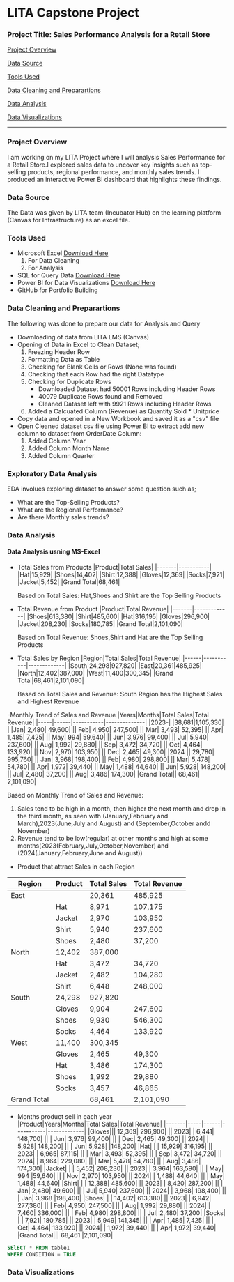 # LITA Capstone Project

### Project Title: Sales Performance Analysis for a Retail Store
[Project Overview](#project-overview) 

[Data Source](#data-source) 

[Tools Used](#tools-used) 

[Data Cleaning and Preparartions](#data-cleaning-and-preparartions)

[Data Analysis](#data-analysis) 

[Data Visualizations](#data-visualizations) 

---
### Project Overview
I am working on my LITA Project where I will analysis Sales Performance  for a Retail Store.I explored sales data to uncover key insights such as top-selling products, regional performance, and monthly sales trends. I produced an interactive Power BI dashboard that highlights these findings.

### Data Source
The Data was given by LITA team (Incubator Hub) on the learning platform (Canvas for Infrastructure) as an excel file.

### Tools Used
- Microsoft Excel [Download Here](https://www.microsoft.com)
  1. For Data Cleaning
  2. For Analysis
- SQL for Query Data [Download Here](https://www.microsoft.com)
- Power BI for Data Visualizations [Download Here](https://www.microsoft.com)
- GitHub for Portfolio Building

### Data Cleaning and Preparartions
The following was done to prepare our data for Analysis and Query
- Downloading of data from LITA LMS (Canvas)
- Opening of Data in Excel to Clean Dataset;
  1. Freezing Header Row
  2. Formatting Data as Table
  3. Checking for Blank Cells or Rows (None was found)
  4. Checking that each Row had the right Datatype
  5. Checking for Duplicate Rows
     - Downloaded Dataset had 50001 Rows including Header Rows
     - 40079 Duplicate Rows found and Removed
     - Cleaned Dataset left with 9921 Rows including Header Rows
  6. Added a Calcuated Column (Revenue) as Quantity Sold * Unitprice
- Copy data and opened in a New Workbook and saved it as a "csv" file
- Open Cleaned dataset csv file using Power BI to extract add new column to dataset from OrderDate Column:
  1. Added Column Year
  2. Added Column Month Name
  3. Added Column Quarter

### Exploratory Data Analysis
EDA involues exploring dataset to answer some question such as;
- What are the Top-Selling Products?
- What are the Regional Performance?
- Are there Monthly sales trends?

### Data Analysis
#### Data Analysis usning MS-Excel
- Total Sales from Products
  |Product|Total Sales|
  |-------|-----------|
  |Hat|15,929|
  |Shoes|14,402|
  |Shirt|12,388|
  |Gloves|12,369|
  |Socks|7,921|
  |Jacket|5,452|
  |Grand Total|68,461|
  
  Based on Total Sales: Hat,Shoes and Shirt are the Top Selling Products
  
- Total Revenue from Product
  |Product|Total Revenue|
  |-------|-------------|
  |Shoes|613,380|
  |Shirt|485,600|
  |Hat|316,195|
  |Gloves|296,900|
  |Jacket|208,230|
  |Socks|180,785|
  |Grand Total|2,101,090|
  
  Based on Total Revenue: Shoes,Shirt and Hat are the Top Selling Products

- Total Sales by Region	
  |Region|Total Sales|Total Revenue|
  |------|-----------|-------------|
  |South|24,298|927,820|
  |East|20,361|485,925|
  |North|12,402|387,000|
  |West|11,400|300,345|
  |Grand Total|68,461|2,101,090|

   Based on Total Sales and Revenue: South Region has the Highest Sales and Highest Revenue
  
-Monthly Trend of Sales and Revenue 
|Years|Months|Total Sales|Total Revenue|
|-----|------|-----------|--------------|
|2023-|	|38,681|1,105,330|
| 	|Jan|	2,480|	49,600|
||	Feb|	4,950|	247,500|
||	Mar|	3,493|	52,395|
||	Apr|	1,485|	7,425|
||	May|	994|	59,640|
||	Jun|	3,976|	99,400|
||	Jul|	5,940|	237,600|
||	Aug|	1,992|	29,880|
||	Sep|	3,472|	34,720|
||	Oct|	4,464|	133,920|
||	Nov|	2,970|	103,950|
||	Dec|	2,465|	49,300|
|2024	||	29,780|	995,760|
||	Jan|	3,968|	198,400|
||	Feb|	4,980|	298,800|
||	Mar|	5,478|	54,780|
||	Apr|	1,972|	39,440|
||	May|	1,488|	44,640|
||	Jun|	5,928|	148,200|
||	Jul|	2,480|	37,200|
||	Aug|	3,486|	174,300|
|Grand Total||	68,461|	2,101,090|

Based on Monthly Trend of Sales and Revenue: 
1. Sales tend to be high in a month, then higher the next month and drop in the third month, as seen with (January,February and March),2023(June,July and August) and (September,October andd November)
2. Revenue tend to be low(regular) at other months and high at some months(2023(February,July,October,November) and (2024(January,February,June and August))
			
- Product that attract Sales in each Region
     
|Region|Product|Total Sales|Total Revenue|
|------|-------|-----------|--------------|
|East	|      |20,361|485,925|
||	Hat|	8,971|107,175|
||	Jacket|	2,970|103,950|
||	Shirt|	5,940|237,600|
||	Shoes|	2,480|37,200|
|North	|	12,402|387,000|
||	Hat|	3,472|34,720|
||	Jacket|	2,482|104,280|
||	Shirt|	6,448|248,000|
|South	|	24,298|927,820|
||	Gloves|	9,904|247,600|
||	Shoes|	9,930|546,300|
||	Socks|	4,464|133,920|
|West	|	11,400|300,345|
||	Gloves|	2,465|49,300|
||	Hat|	3,486|174,300|
||	Shoes|	1,992|29,880|
||	Socks|	3,457|46,865|
|Grand Total||	68,461|2,101,090|

- Months product sell in each year				
|Product|Years|Months|Total Sales|Total Revenue|
|-------|-----|------|-----------|-------------|
|Gloves|||		12,369|	296,900|
||	2023|	|	6,441|	148,700|
||	|	Jun|	3,976|	99,400|
||	|	Dec|	2,465|	49,300|
||	2024|	|	5,928|	148,200|
||	|	Jun|	5,928|	|148,200|
|Hat|	|	|	15,929|	316,195|
||	2023|	|	6,965|	87,115|
||	|	Mar|	3,493|	52,395|
||	|	Sep|	3,472|	34,720|
||	2024|	|	8,964|	229,080|
||	|	Mar|	5,478|	54,780|
||	|	Aug|	3,486|	174,300|
|Jacket|	|	|	5,452|	208,230|
||	2023|	|	3,964|	163,590|
||	|	May|	994	|59,640|
||	|	Nov|	2,970|	103,950|
||	2024|	|	1,488|	44,640|
||	|	May|	1,488|	44,640|
|Shirt|	|	|	12,388|	485,600|
||	2023|	|	8,420|	287,200|
||	|	Jan|	2,480|	49,600|
||	|	Jul|	5,940|	237,600|
||	2024|	|	3,968|	198,400|
||	|	Jan|	3,968	|198,400|
|Shoes|	|	|	14,402|	613,380|
||	2023|	|	6,942|	277,380|
||	|	Feb|	4,950|	247,500|
||	|	Aug|	1,992|	29,880|
||	2024|	|	7,460|	336,000|
||	|	Feb|	4,980|	298,800|
||	|	Jul|	2,480|	37,200|
|Socks|	|	|	7,921|	180,785|
||	2023|	|	5,949|	141,345|
||	|	Apr|	1,485|	7,425|
||	|	Oct|	4,464|	133,920|
||	2024|	|	1,972|	39,440|
||	|	Apr|	1,972|	39,440|
|Grand Total|||		68,461	|2,101,090|

```SQL
SElECT * FROM table1
WHERE CONDITION = TRUE
```
### Data Visualizations 
